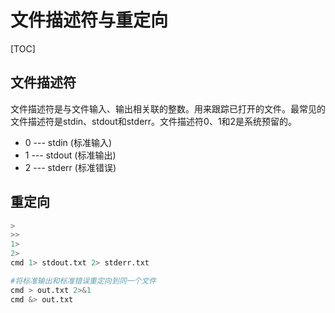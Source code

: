 # 文件描述符与重定向

[TOC]

## 文件描述符

文件描述符是与文件输入、输出相关联的整数。用来跟踪已打开的文件。最常见的文件描述符是stdin、stdout和stderr。文件描述符0、1和2是系统预留的。

* 0	---	stdin      (标准输入)
* 1    ---    stdout   (标准输出)
* 2    ---    stderr    (标准错误)

## 重定向

```bash
>
>>
1>
2>
cmd 1> stdout.txt 2> stderr.txt

#将标准输出和标准错误重定向到同一个文件
cmd > out.txt 2>&1
cmd &> out.txt
```

